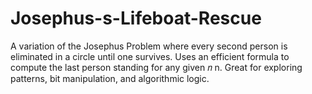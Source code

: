 # Josephus-s-Lifeboat-Rescue
A variation of the Josephus Problem where every second person is eliminated in a circle until one survives. Uses an efficient formula to compute the last person standing for any given  𝑛 n. Great for exploring patterns, bit manipulation, and algorithmic logic.
